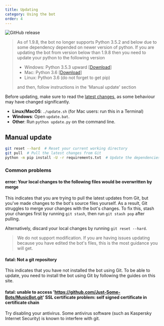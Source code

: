 ```yaml
---
title: Updating
category: Using the bot
order: 4
---
```


![GitHub release](https://img.shields.io/github/release/Just-Some-Bots/MusicBot.svg?style=flat-square)

> As of 1.9.8, the bot no longer supports Python 3.5.2 and below due to some dependency depended on newer version of python. If you are updating the bot from version below than 1.9.8 then you need to update your python to the following version
> - Windows: Python 3.5.3 upward [[Download](https://www.python.org/ftp/python/3.7.0/python-3.7.0.exe)]
> - Mac: Python 3.6 [[Download](https://www.python.org/ftp/python/3.6.6/python-3.6.6-macosx10.6.pkg)]
> - Linux: Python 3.6 (do not forget to get pip)
>
> and then, follow instructions in the 'Manual update' section

Before updating, make sure to read the [latest changes](/changelog), as some behaviour may have changed significantly.

* **Linux/MacOS**: `./update.sh` (for Mac users: run this in a Terminal)
* **Windows**: Open `update.bat`.
* **Other**: Run `python update.py` on the command line.

## Manual update

```sh
git reset --hard  # Reset your current working directory
git pull  # Pull the latest changes from Git
python -m pip install -U -r requirements.txt  # Update the dependencies
```

### Common problems
#### error: Your local changes to the following files would be overwritten by merge
This indicates that you are trying to pull the latest updates from Git, but you've made changes to the bot's source files yourself. As a result, Git struggles to merge your changes with the bot's changes. To fix this, stash your changes first by running `git stash`, then run `git stash pop` after pulling.

Alternatively, discard your local changes by running `git reset --hard`.

> We do not support modification. If you are having issues updating because you have edited the bot's files, this is the most guidance you will get.

#### fatal: Not a git repository
This indicates that you have not installed the bot using Git. To be able to update, you need to install the bot using Git by following the guides on this site.

#### fatal: unable to access 'https://github.com/Just-Some-Bots/MusicBot.git' SSL certificate problem: self signed certificate in certificate chain
Try disabling your antivirus. Some antivirus software (such as Kaspersky Internet Security) is known to interfere with git.
